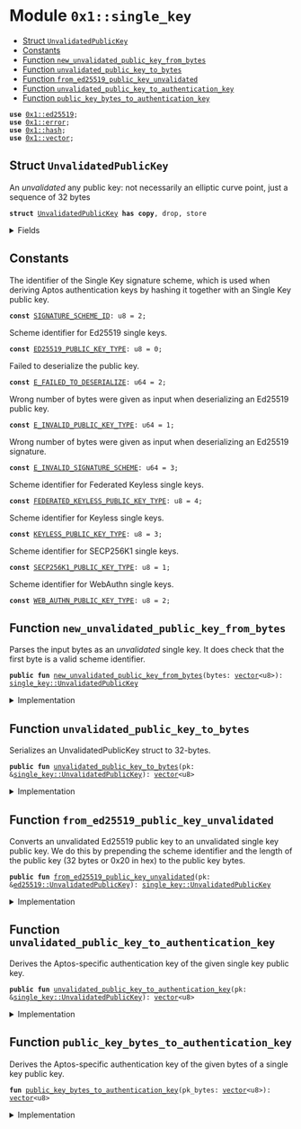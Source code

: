 
<a id="0x1_single_key"></a>

# Module `0x1::single_key`



-  [Struct `UnvalidatedPublicKey`](#0x1_single_key_UnvalidatedPublicKey)
-  [Constants](#@Constants_0)
-  [Function `new_unvalidated_public_key_from_bytes`](#0x1_single_key_new_unvalidated_public_key_from_bytes)
-  [Function `unvalidated_public_key_to_bytes`](#0x1_single_key_unvalidated_public_key_to_bytes)
-  [Function `from_ed25519_public_key_unvalidated`](#0x1_single_key_from_ed25519_public_key_unvalidated)
-  [Function `unvalidated_public_key_to_authentication_key`](#0x1_single_key_unvalidated_public_key_to_authentication_key)
-  [Function `public_key_bytes_to_authentication_key`](#0x1_single_key_public_key_bytes_to_authentication_key)


<pre><code><b>use</b> <a href="ed25519.md#0x1_ed25519">0x1::ed25519</a>;
<b>use</b> <a href="../../move-stdlib/doc/error.md#0x1_error">0x1::error</a>;
<b>use</b> <a href="../../move-stdlib/doc/hash.md#0x1_hash">0x1::hash</a>;
<b>use</b> <a href="../../move-stdlib/doc/vector.md#0x1_vector">0x1::vector</a>;
</code></pre>



<a id="0x1_single_key_UnvalidatedPublicKey"></a>

## Struct `UnvalidatedPublicKey`

An *unvalidated* any public key: not necessarily an elliptic curve point, just a sequence of 32 bytes


<pre><code><b>struct</b> <a href="single_key.md#0x1_single_key_UnvalidatedPublicKey">UnvalidatedPublicKey</a> <b>has</b> <b>copy</b>, drop, store
</code></pre>



<details>
<summary>Fields</summary>


<dl>
<dt>
<code>bytes: <a href="../../move-stdlib/doc/vector.md#0x1_vector">vector</a>&lt;u8&gt;</code>
</dt>
<dd>

</dd>
</dl>


</details>

<a id="@Constants_0"></a>

## Constants


<a id="0x1_single_key_SIGNATURE_SCHEME_ID"></a>

The identifier of the Single Key signature scheme, which is used when deriving Aptos authentication keys by hashing
it together with an Single Key public key.


<pre><code><b>const</b> <a href="single_key.md#0x1_single_key_SIGNATURE_SCHEME_ID">SIGNATURE_SCHEME_ID</a>: u8 = 2;
</code></pre>



<a id="0x1_single_key_ED25519_PUBLIC_KEY_TYPE"></a>

Scheme identifier for Ed25519 single keys.


<pre><code><b>const</b> <a href="single_key.md#0x1_single_key_ED25519_PUBLIC_KEY_TYPE">ED25519_PUBLIC_KEY_TYPE</a>: u8 = 0;
</code></pre>



<a id="0x1_single_key_E_FAILED_TO_DESERIALIZE"></a>

Failed to deserialize the public key.


<pre><code><b>const</b> <a href="single_key.md#0x1_single_key_E_FAILED_TO_DESERIALIZE">E_FAILED_TO_DESERIALIZE</a>: u64 = 2;
</code></pre>



<a id="0x1_single_key_E_INVALID_PUBLIC_KEY_TYPE"></a>

Wrong number of bytes were given as input when deserializing an Ed25519 public key.


<pre><code><b>const</b> <a href="single_key.md#0x1_single_key_E_INVALID_PUBLIC_KEY_TYPE">E_INVALID_PUBLIC_KEY_TYPE</a>: u64 = 1;
</code></pre>



<a id="0x1_single_key_E_INVALID_SIGNATURE_SCHEME"></a>

Wrong number of bytes were given as input when deserializing an Ed25519 signature.


<pre><code><b>const</b> <a href="single_key.md#0x1_single_key_E_INVALID_SIGNATURE_SCHEME">E_INVALID_SIGNATURE_SCHEME</a>: u64 = 3;
</code></pre>



<a id="0x1_single_key_FEDERATED_KEYLESS_PUBLIC_KEY_TYPE"></a>

Scheme identifier for Federated Keyless single keys.


<pre><code><b>const</b> <a href="single_key.md#0x1_single_key_FEDERATED_KEYLESS_PUBLIC_KEY_TYPE">FEDERATED_KEYLESS_PUBLIC_KEY_TYPE</a>: u8 = 4;
</code></pre>



<a id="0x1_single_key_KEYLESS_PUBLIC_KEY_TYPE"></a>

Scheme identifier for Keyless single keys.


<pre><code><b>const</b> <a href="single_key.md#0x1_single_key_KEYLESS_PUBLIC_KEY_TYPE">KEYLESS_PUBLIC_KEY_TYPE</a>: u8 = 3;
</code></pre>



<a id="0x1_single_key_SECP256K1_PUBLIC_KEY_TYPE"></a>

Scheme identifier for SECP256K1 single keys.


<pre><code><b>const</b> <a href="single_key.md#0x1_single_key_SECP256K1_PUBLIC_KEY_TYPE">SECP256K1_PUBLIC_KEY_TYPE</a>: u8 = 1;
</code></pre>



<a id="0x1_single_key_WEB_AUTHN_PUBLIC_KEY_TYPE"></a>

Scheme identifier for WebAuthn single keys.


<pre><code><b>const</b> <a href="single_key.md#0x1_single_key_WEB_AUTHN_PUBLIC_KEY_TYPE">WEB_AUTHN_PUBLIC_KEY_TYPE</a>: u8 = 2;
</code></pre>



<a id="0x1_single_key_new_unvalidated_public_key_from_bytes"></a>

## Function `new_unvalidated_public_key_from_bytes`

Parses the input bytes as an *unvalidated* single key.  It does check that the first byte is a valid scheme identifier.


<pre><code><b>public</b> <b>fun</b> <a href="single_key.md#0x1_single_key_new_unvalidated_public_key_from_bytes">new_unvalidated_public_key_from_bytes</a>(bytes: <a href="../../move-stdlib/doc/vector.md#0x1_vector">vector</a>&lt;u8&gt;): <a href="single_key.md#0x1_single_key_UnvalidatedPublicKey">single_key::UnvalidatedPublicKey</a>
</code></pre>



<details>
<summary>Implementation</summary>


<pre><code><b>public</b> <b>fun</b> <a href="single_key.md#0x1_single_key_new_unvalidated_public_key_from_bytes">new_unvalidated_public_key_from_bytes</a>(bytes: <a href="../../move-stdlib/doc/vector.md#0x1_vector">vector</a>&lt;u8&gt;): <a href="single_key.md#0x1_single_key_UnvalidatedPublicKey">UnvalidatedPublicKey</a> {
    <b>let</b> first_byte = bytes[0];
    <b>assert</b>!(first_byte &lt;= 4, std::error::invalid_argument(<a href="single_key.md#0x1_single_key_E_INVALID_PUBLIC_KEY_TYPE">E_INVALID_PUBLIC_KEY_TYPE</a>));
    <a href="single_key.md#0x1_single_key_UnvalidatedPublicKey">UnvalidatedPublicKey</a> { bytes }
}
</code></pre>



</details>

<a id="0x1_single_key_unvalidated_public_key_to_bytes"></a>

## Function `unvalidated_public_key_to_bytes`

Serializes an UnvalidatedPublicKey struct to 32-bytes.


<pre><code><b>public</b> <b>fun</b> <a href="single_key.md#0x1_single_key_unvalidated_public_key_to_bytes">unvalidated_public_key_to_bytes</a>(pk: &<a href="single_key.md#0x1_single_key_UnvalidatedPublicKey">single_key::UnvalidatedPublicKey</a>): <a href="../../move-stdlib/doc/vector.md#0x1_vector">vector</a>&lt;u8&gt;
</code></pre>



<details>
<summary>Implementation</summary>


<pre><code><b>public</b> <b>fun</b> <a href="single_key.md#0x1_single_key_unvalidated_public_key_to_bytes">unvalidated_public_key_to_bytes</a>(pk: &<a href="single_key.md#0x1_single_key_UnvalidatedPublicKey">UnvalidatedPublicKey</a>): <a href="../../move-stdlib/doc/vector.md#0x1_vector">vector</a>&lt;u8&gt; {
    pk.bytes
}
</code></pre>



</details>

<a id="0x1_single_key_from_ed25519_public_key_unvalidated"></a>

## Function `from_ed25519_public_key_unvalidated`

Converts an unvalidated Ed25519 public key to an unvalidated single key public key.
We do this by prepending the scheme identifier and the length of the public key (32 bytes or 0x20 in hex) to
the public key bytes.


<pre><code><b>public</b> <b>fun</b> <a href="single_key.md#0x1_single_key_from_ed25519_public_key_unvalidated">from_ed25519_public_key_unvalidated</a>(pk: &<a href="ed25519.md#0x1_ed25519_UnvalidatedPublicKey">ed25519::UnvalidatedPublicKey</a>): <a href="single_key.md#0x1_single_key_UnvalidatedPublicKey">single_key::UnvalidatedPublicKey</a>
</code></pre>



<details>
<summary>Implementation</summary>


<pre><code><b>public</b> <b>fun</b> <a href="single_key.md#0x1_single_key_from_ed25519_public_key_unvalidated">from_ed25519_public_key_unvalidated</a>(pk: &<a href="ed25519.md#0x1_ed25519_UnvalidatedPublicKey">ed25519::UnvalidatedPublicKey</a>): <a href="single_key.md#0x1_single_key_UnvalidatedPublicKey">UnvalidatedPublicKey</a> {
    <b>let</b> pk_bytes = <a href="../../move-stdlib/doc/vector.md#0x1_vector">vector</a>[];
    pk_bytes.push_back(<a href="single_key.md#0x1_single_key_ED25519_PUBLIC_KEY_TYPE">ED25519_PUBLIC_KEY_TYPE</a>);
    pk_bytes.push_back(0x20);
    pk_bytes.append(<a href="ed25519.md#0x1_ed25519_unvalidated_public_key_to_bytes">ed25519::unvalidated_public_key_to_bytes</a>(pk));
    <a href="single_key.md#0x1_single_key_UnvalidatedPublicKey">UnvalidatedPublicKey</a> {
        bytes: pk_bytes
    }
}
</code></pre>



</details>

<a id="0x1_single_key_unvalidated_public_key_to_authentication_key"></a>

## Function `unvalidated_public_key_to_authentication_key`

Derives the Aptos-specific authentication key of the given single key public key.


<pre><code><b>public</b> <b>fun</b> <a href="single_key.md#0x1_single_key_unvalidated_public_key_to_authentication_key">unvalidated_public_key_to_authentication_key</a>(pk: &<a href="single_key.md#0x1_single_key_UnvalidatedPublicKey">single_key::UnvalidatedPublicKey</a>): <a href="../../move-stdlib/doc/vector.md#0x1_vector">vector</a>&lt;u8&gt;
</code></pre>



<details>
<summary>Implementation</summary>


<pre><code><b>public</b> <b>fun</b> <a href="single_key.md#0x1_single_key_unvalidated_public_key_to_authentication_key">unvalidated_public_key_to_authentication_key</a>(pk: &<a href="single_key.md#0x1_single_key_UnvalidatedPublicKey">UnvalidatedPublicKey</a>): <a href="../../move-stdlib/doc/vector.md#0x1_vector">vector</a>&lt;u8&gt; {
    <a href="single_key.md#0x1_single_key_public_key_bytes_to_authentication_key">public_key_bytes_to_authentication_key</a>(pk.bytes)
}
</code></pre>



</details>

<a id="0x1_single_key_public_key_bytes_to_authentication_key"></a>

## Function `public_key_bytes_to_authentication_key`

Derives the Aptos-specific authentication key of the given bytes of a single key public key.


<pre><code><b>fun</b> <a href="single_key.md#0x1_single_key_public_key_bytes_to_authentication_key">public_key_bytes_to_authentication_key</a>(pk_bytes: <a href="../../move-stdlib/doc/vector.md#0x1_vector">vector</a>&lt;u8&gt;): <a href="../../move-stdlib/doc/vector.md#0x1_vector">vector</a>&lt;u8&gt;
</code></pre>



<details>
<summary>Implementation</summary>


<pre><code><b>fun</b> <a href="single_key.md#0x1_single_key_public_key_bytes_to_authentication_key">public_key_bytes_to_authentication_key</a>(pk_bytes: <a href="../../move-stdlib/doc/vector.md#0x1_vector">vector</a>&lt;u8&gt;): <a href="../../move-stdlib/doc/vector.md#0x1_vector">vector</a>&lt;u8&gt; {
    pk_bytes.push_back(<a href="single_key.md#0x1_single_key_SIGNATURE_SCHEME_ID">SIGNATURE_SCHEME_ID</a>);
    <a href="../../move-stdlib/doc/hash.md#0x1_hash_sha3_256">hash::sha3_256</a>(pk_bytes)
}
</code></pre>



</details>


[move-book]: https://aptos.dev/move/book/SUMMARY
